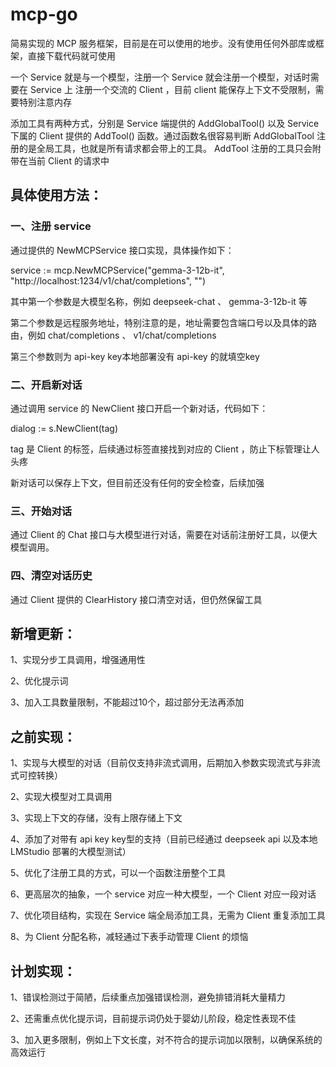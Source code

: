 # mcp-go

简易实现的 MCP 服务框架，目前是在可以使用的地步。没有使用任何外部库或框架，直接下载代码就可使用

一个 Service 就是与一个模型，注册一个 Service 就会注册一个模型，对话时需要在 Service 上 注册一个交流的 Client ，目前 client 能保存上下文不受限制，需要特别注意内存

添加工具有两种方式，分别是 Service 端提供的 AddGlobalTool() 以及 Service 下属的 Client 提供的 AddTool() 函数。通过函数名很容易判断 AddGlobalTool 注册的是全局工具，也就是所有请求都会带上的工具。 AddTool 注册的工具只会附带在当前 Client 的请求中

## 具体使用方法：

### 一、注册 service

通过提供的 NewMCPService 接口实现，具体操作如下：

service := mcp.NewMCPService("gemma-3-12b-it", "http://localhost:1234/v1/chat/completions", "")

其中第一个参数是大模型名称，例如 deepseek-chat 、 gemma-3-12b-it 等

第二个参数是远程服务地址，特别注意的是，地址需要包含端口号以及具体的路由，例如 chat/completions 、 v1/chat/completions

第三个参数则为 api-key key本地部署没有 api-key 的就填空key

### 二、开启新对话

通过调用 service 的 NewClient 接口开启一个新对话，代码如下：

dialog := s.NewClient(tag)

tag 是 Client 的标签，后续通过标签直接找到对应的 Client ，防止下标管理让人头疼

新对话可以保存上下文，但目前还没有任何的安全检查，后续加强

###  三、开始对话

通过 Client 的 Chat 接口与大模型进行对话，需要在对话前注册好工具，以便大模型调用。

### 四、清空对话历史

通过 Client 提供的 ClearHistory 接口清空对话，但仍然保留工具

## 新增更新：

1、实现分步工具调用，增强通用性

2、优化提示词

3、加入工具数量限制，不能超过10个，超过部分无法再添加

## 之前实现：

1、实现与大模型的对话（目前仅支持非流式调用，后期加入参数实现流式与非流式可控转换）

2、实现大模型对工具调用

3、实现上下文的存储，没有上限存储上下文

4、添加了对带有 api key key型的支持（目前已经通过 deepseek api 以及本地 LMStudio 部署的大模型测试）

5、优化了注册工具的方式，可以一个函数注册整个工具

6、更高层次的抽象，一个 service 对应一种大模型，一个 Client 对应一段对话

7、优化项目结构，实现在 Service 端全局添加工具，无需为 Client 重复添加工具

8、为 Client 分配名称，减轻通过下表手动管理 Client 的烦恼

## 计划实现：

1、错误检测过于简陋，后续重点加强错误检测，避免排错消耗大量精力

2、还需重点优化提示词，目前提示词仍处于婴幼儿阶段，稳定性表现不佳

3、加入更多限制，例如上下文长度，对不符合的提示词加以限制，以确保系统的高效运行